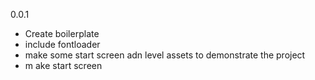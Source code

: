 0.0.1

*   Create boilerplate
*   include fontloader
*   make some start screen adn level assets to demonstrate the project
*   m ake start screen
